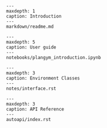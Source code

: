 ```{include} ../../README.md
```

```{toctree}
---
maxdepth: 1
caption: Introduction
---
markdown/readme.md
```

```{toctree}
---
maxdepth: 5
caption: User guide
---
notebooks/plangym_introduction.ipynb
```

```{toctree}
---
maxdepth: 3
caption: Environment Classes
---
notes/interface.rst
```


```{toctree}
---
maxdepth: 3
caption: API Reference
---
autoapi/index.rst
```